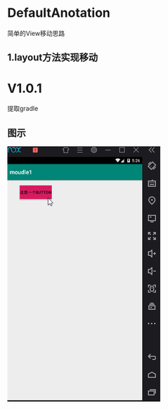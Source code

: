 # DefaultAnotation
  简单的View移动思路
## 1.layout方法实现移动
# V1.0.1
  提取gradle
## 图示
![image](https://github.com/Biligle/DefaultAnotation/blob/master/gif/1.gif)
